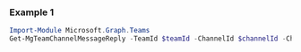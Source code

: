 ### Example 1
``` powershell
Import-Module Microsoft.Graph.Teams
Get-MgTeamChannelMessageReply -TeamId $teamId -ChannelId $channelId -ChatMessageId $chatMessageId
```
